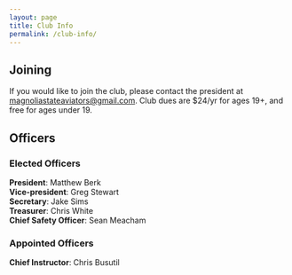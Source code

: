 ```yaml
---
layout: page
title: Club Info
permalink: /club-info/
---
```

## Joining
If you would like to join the club, please contact the president at <magnoliastateaviators@gmail.com>. Club dues are $24/yr for ages 19+, and free for ages under 19. 

## Officers
### Elected Officers
**President**: Matthew Berk  
**Vice-president**: Greg Stewart  
**Secretary**: Jake Sims  
**Treasurer**: Chris White  
**Chief Safety Officer**: Sean Meacham  

### Appointed Officers
**Chief Instructor**: Chris Busutil  


